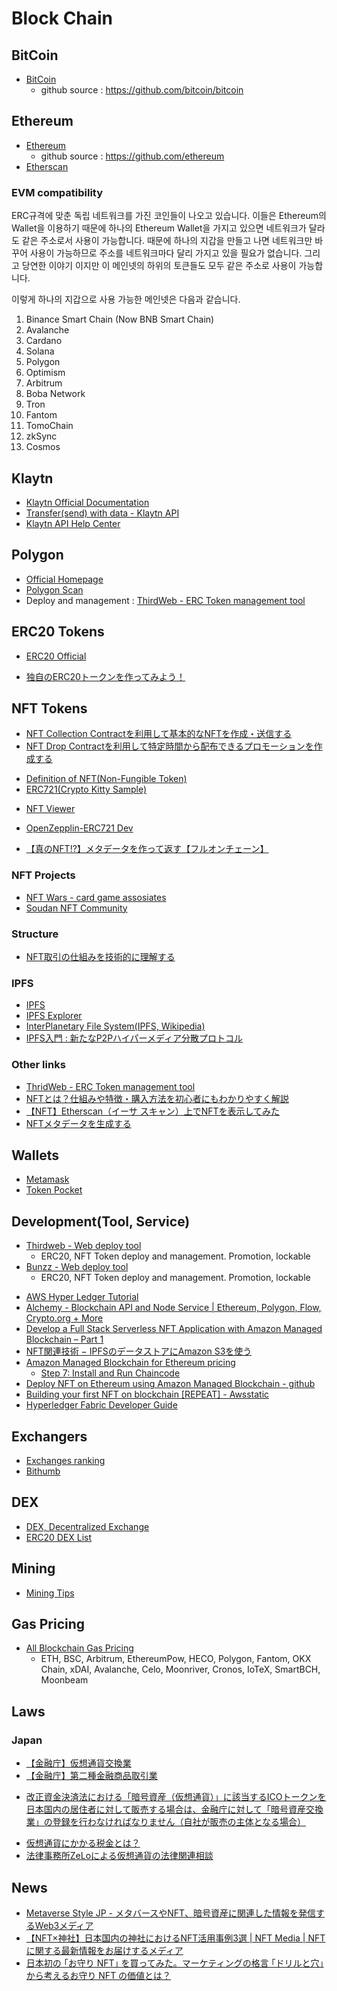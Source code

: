 # Block Chain

## BitCoin

* [BitCoin](https://ja.wikipedia.org/wiki/%E3%83%93%E3%83%83%E3%83%88%E3%82%B3%E3%82%A4%E3%83%B3)
  * github source : https://github.com/bitcoin/bitcoin

## Ethereum

* [Ethereum](https://en.wikipedia.org/wiki/Ethereum)
  * github source : https://github.com/ethereum
* [Etherscan](https://etherscan.io/)

### EVM compatibility

ERC규격에 맞춘 독립 네트워크를 가진 코인들이 나오고 있습니다. 
이들은 Ethereum의 Wallet을 이용하기 때문에 하나의 Ethereum Wallet을 가지고 있으면 네트워크가 달라도 같은 주소로서 사용이 가능합니다. 때문에 하나의 지갑을 만들고 나면 네트워크만 바꾸어 사용이 가능하므로 주소를 네트워크마다 달리 가지고 있을 필요가 없습니다. 그리고 당연한 이야기 이지만 이 메인넷의 하위의 토큰들도 모두 같은 주소로 사용이 가능합니다. 

이렇게 하나의 지갑으로 사용 가능한 메인넷은 다음과 같습니다. 

1. Binance Smart Chain (Now BNB Smart Chain)
2. Avalanche 
3. Cardano
4. Solana 
5. Polygon
6. Optimism 
7. Arbitrum
8. Boba Network
9. Tron
10. Fantom
11. TomoChain
14. zkSync 
15. Cosmos 

## Klaytn

- [Klaytn Official Documentation](https://docs.klaytn.foundation/)
- [Transfer(send) with data - Klaytn API](https://docs.klaytn.foundation/content/dapp/sdk/caver-js/api-references/caver.kct/kip17)
- [Klaytn API Help Center](https://support.klaytnapi.com/)

## Polygon

- [Official Homepage](https://polygon.technology/)
- [Polygon Scan](https://polygonscan.com/)
- Deploy and management : [ThirdWeb - ERC Token management tool](https://thirdweb.com/thirdweb.eth/TokenERC20)

## ERC20 Tokens

* [ERC20 Official](https://ethereum.org/ja/developers/docs/standards/tokens/erc-20/)
- [独自のERC20トークンを作ってみよう！](https://github.com/LowyShin/KnowledgeBase/blob/master/wiki/blockchain/ERC20.md)

## NFT Tokens

- [NFT Collection Contractを利用して基本的なNFTを作成・送信する](https://github.com/LowyShin/KnowledgeBase/blob/master/wiki/blockchain/nftcol.md)
- [NFT Drop Contractを利用して特定時間から配布できるプロモーションを作成する](https://github.com/LowyShin/KnowledgeBase/blob/master/wiki/blockchain/nftdrop.md)
* [Definition of NFT(Non-Fungible Token)](https://en.wikipedia.org/wiki/Non-fungible_token)
* [ERC721(Crypto Kitty Sample)](https://ethereum.org/ja/developers/docs/standards/tokens/erc-721/)
- [NFT Viewer](https://www.nftviewer.xyz/)
* [OpenZepplin-ERC721 Dev](https://docs.openzeppelin.com/contracts/3.x/erc721)
- [【真のNFT!?】メタデータを作って返す【フルオンチェーン】](https://qiita.com/hakumai-iida/items/c96d7c053379f42ba9b8)

### NFT Projects

- [NFT Wars - card game assosiates](https://nftwars.xyz/)
- [Soudan NFT Community](https://soudan-nft.xyz/)

### Structure

- [NFT取引の仕組みを技術的に理解する](https://tech.nri-net.com/entry/how_nft_work)

### IPFS

- [IPFS](https://ipfs.tech/)
- [IPFS Explorer](https://ipfsexplorer.online/)
- [InterPlanetary File System(IPFS, Wikipedia)](https://ja.wikipedia.org/wiki/InterPlanetary_File_System)
- [IPFS入門 : 新たなP2Pハイパーメディア分散プロトコル](https://postd.cc/an-introduction-to-ipfs/)

### Other links

- [ThridWeb - ERC Token management tool](https://thirdweb.com/thirdweb.eth/TokenERC20)
- [NFTとは？仕組みや特徴・購入方法を初心者にもわかりやすく解説](https://maonline.jp/media/nft-about/)
- [【NFT】Etherscan（イーサ スキャン）上でNFTを表示してみた](https://note.com/ooba8686/n/n5b2aa32c1ee0)
- [NFTメタデータを生成する](https://morioh.com/p/d7269c43ee37)

## Wallets

* [Metamask](https://metamask.io/)
* [Token Pocket](https://tokenpocket.jp/)

## Development(Tool, Service)

- [Thirdweb - Web deploy tool](https://thirdweb.com/)
  - ERC20, NFT Token deploy and management. Promotion, lockable
- [Bunzz - Web deploy tool](https://www.bunzz.dev/)
  - ERC20, NFT Token deploy and management. Promotion, lockable
* [AWS Hyper Ledger Tutorial](https://docs.aws.amazon.com/managed-blockchain/latest/hyperledger-fabric-dev/managed-blockchain-get-started-tutorial.html)
* [Alchemy - Blockchain API and Node Service | Ethereum, Polygon, Flow, Crypto.org + More](https://www.alchemy.com/)
* [Develop a Full Stack Serverless NFT Application with Amazon Managed Blockchain – Part 1](https://aws.amazon.com/jp/blogs/database/part-1-develop-a-full-stack-serverless-nft-application-with-amazon-managed-blockchain/)
* [NFT関連技術 − IPFSのデータストアにAmazon S3を使う](https://recruit.gmo.jp/engineer/jisedai/blog/ipfs-s3/)
* [Amazon Managed Blockchain for Ethereum pricing](https://aws.amazon.com/jp/managed-blockchain/pricing/ethereum/)
  * [Step 7: Install and Run Chaincode](https://docs.aws.amazon.com/managed-blockchain/latest/hyperledger-fabric-dev/get-started-chaincode.html)
* [Deploy NFT on Ethereum using Amazon Managed Blockchain - github](https://github.com/aws-samples/nft-deployment-amazon-managed-blockchain)
* [Building your first NFT on blockchain [REPEAT] - Awsstatic](https://d1.awsstatic.com/events/reinvent/2021/Zero_to_hero_Building_your_first_NFT_on_blockchain_REPEAT_BLC301-R2.pdf)
* [Hyperledger Fabric Developer Guide](https://docs.aws.amazon.com/managed-blockchain/latest/hyperledger-fabric-dev/managed-blockchain-get-started-tutorial.html)


## Exchangers

* [Exchanges ranking](https://coinmarketcap.com/rankings/exchanges/)
* [Bithumb](https://www.bithumb.com/)

## DEX

* [DEX, Decentralized Exchange](https://en.wikipedia.org/wiki/Decentralized_exchange)
* [ERC20 DEX List](https://etherscan.io/directory/Exchanges/DEX)

## Mining

* [Mining Tips](https://github.com/LowyShin/KnowledgeBase/blob/master/wiki/mining/README.md)

## Gas Pricing

- [All Blockchain Gas Pricing](https://cointool.app/gasPrice/klay)
  - ETH, BSC, Arbitrum, EthereumPow, HECO, Polygon, Fantom, OKX Chain, xDAI, Avalanche, Celo, Moonriver, Cronos, IoTeX, SmartBCH, Moonbeam

## Laws

### Japan

- [【金融庁】仮想通貨交換業](https://www.fsa.go.jp/news/30/virtual_currency/20181024-2.html)
- [【金融庁】第二種金融商品取引業](https://lfb.mof.go.jp/kantou/kinyuu/kinshotorihou/mokuji_nisyu.htm)
* [改正資金決済法における「暗号資産（仮想通貨）」に該当するICOトークンを日本国内の居住者に対して販売する場合は、金融庁に対して「暗号資産交換業」の登録を行わなければなりません（自社が販売の主体となる場合）](https://www.businesslawyers.jp/practices/865)

- [仮想通貨にかかる税金とは？](https://www.freee.co.jp/kb/kb-kakuteishinkoku/virtual_currency_tax/#:~:text=%E4%BB%AE%E6%83%B3%E9%80%9A%E8%B2%A8%E3%81%AE%E5%A3%B2%E8%B2%B7%E3%81%AA%E3%81%A9,%E7%A8%AE%E3%81%AB%E5%88%86%E9%A1%9E%E3%81%95%E3%82%8C%E3%81%BE%E3%81%99%E3%80%82)
- [法律事務所ZeLoによる仮想通貨の法律関連相談](https://zelojapan.com/practice/blockchain)

## News

- [Metaverse Style JP  - メタバースやNFT、暗号資産に関連した情報を発信するWeb3メディア](https://www.metaverse-style.com/)
- [【NFT×神社】日本国内の神社におけるNFT活用事例3選 | NFT Media | NFTに関する最新情報をお届けするメディア](https://nft-media.net/business/shrines/20236/)
- [日本初の ｢お守り NFT｣ を買ってみた。マーケティングの格言 ｢ドリルと穴｣ から考えるお守り NFT の価値とは？](https://www.countand1.com/2022/08/kemigawa-shrine-omamori-nft-value.html)
